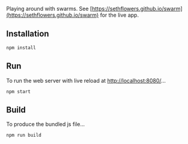 Playing around with swarms. See [https://sethflowers.github.io/swarm](https://sethflowers.github.io/swarm) for the live app.

## Installation

```
npm install
```

## Run

To run the web server with live reload at [http://localhost:8080/](http://localhost:8080/)...
```
npm start
```

## Build

To produce the bundled js file...
```
npm run build
```
